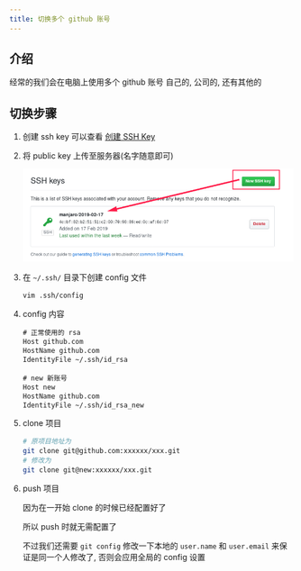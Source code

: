 ```yaml
---
title: 切换多个 github 账号
---
```


## 介绍

经常的我们会在电脑上使用多个 github 账号
自己的, 公司的, 还有其他的

## 切换步骤

1. 创建 ssh key 可以查看 [创建 SSH Key](/base/git/Generate%20SSH%20key)

2. 将 public key 上传至服务器(名字随意即可)

   ![](/git/git_20190217234850-1550418619928.png)

3. 在 `~/.ssh/` 目录下创建 config 文件

   ```bash
   vim .ssh/config
   ```

4. config 内容

   ```
   # 正常使用的 rsa
   Host github.com
   HostName github.com
   IdentityFile ~/.ssh/id_rsa
    
   # new 新账号
   Host new
   HostName github.com
   IdentityFile ~/.ssh/id_rsa_new
   ```

5. clone 项目

   ```bash
   # 原项目地址为
   git clone git@github.com:xxxxxx/xxx.git
   # 修改为 
   git clone git@new:xxxxxx/xxx.git
   ```

6. push 项目

   因为在一开始 clone 的时候已经配置好了

   所以 push 时就无需配置了

   不过我们还需要 `git config` 修改一下本地的 `user.name` 和 `user.email` 来保证是同一个人修改了, 否则会应用全局的 config 设置
